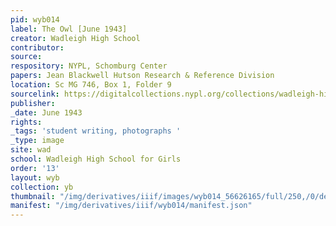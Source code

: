 ```yaml
---
pid: wyb014
label: The Owl [June 1943]
creator: Wadleigh High School
contributor:
source:
respository: NYPL, Schomburg Center
papers: Jean Blackwell Hutson Research & Reference Division
location: Sc MG 746, Box 1, Folder 9
sourcelink: https://digitalcollections.nypl.org/collections/wadleigh-high-school-yearbooks#/?tab=navigation
publisher:
_date: June 1943
rights:
_tags: 'student writing, photographs '
_type: image
site: wad
school: Wadleigh High School for Girls
order: '13'
layout: wyb
collection: yb
thumbnail: "/img/derivatives/iiif/images/wyb014_56626165/full/250,/0/default.jpg"
manifest: "/img/derivatives/iiif/wyb014/manifest.json"
---
```

